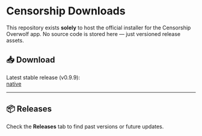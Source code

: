 # Censorship Downloads

This repository exists **solely** to host the official installer for the Censorship Overwolf app. No source code is stored here — just versioned release assets.

## 📥 Download

Latest stable release (v0.9.9):  
[native](https://github.com/atfbcs/censorship-download/releases/download/0.9.9/Censorship-Setup-0.9.9.exe)

---

## 📦 Releases

Check the **Releases** tab to find past versions or future updates.
